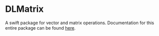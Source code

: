 # DLMatrix

A swift package for vector and matrix operations.  Documentation for this entire package can be found [here](https://dyerlab.github.io/DLMatrix/).




<!--
swift package --allow-writing-to-directory /Users/rodney/Public/DLMatrix/docs \
    generate-documentation --target DLMatrix \
    --disable-indexing \
    --transform-for-static-hosting \
    --hosting-base-path https://dyerlab.github.io/DLMatrix/ \
    --output-path /Users/rodney/Public/DLMatrix/docs
--> 
